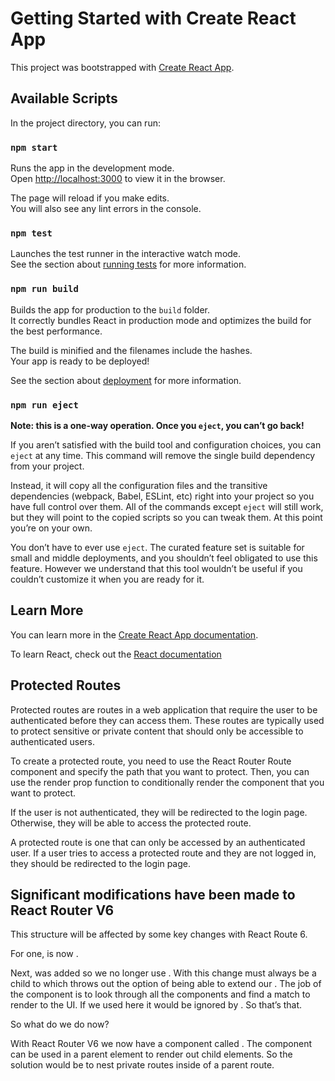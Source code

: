 # Getting Started with Create React App

This project was bootstrapped with [Create React App](https://github.com/facebook/create-react-app).

## Available Scripts

In the project directory, you can run:

### `npm start`

Runs the app in the development mode.\
Open [http://localhost:3000](http://localhost:3000) to view it in the browser.

The page will reload if you make edits.\
You will also see any lint errors in the console.

### `npm test`

Launches the test runner in the interactive watch mode.\
See the section about [running tests](https://facebook.github.io/create-react-app/docs/running-tests) for more information.

### `npm run build`

Builds the app for production to the `build` folder.\
It correctly bundles React in production mode and optimizes the build for the best performance.

The build is minified and the filenames include the hashes.\
Your app is ready to be deployed!

See the section about [deployment](https://facebook.github.io/create-react-app/docs/deployment) for more information.

### `npm run eject`

**Note: this is a one-way operation. Once you `eject`, you can’t go back!**

If you aren’t satisfied with the build tool and configuration choices, you can `eject` at any time. This command will remove the single build dependency from your project.

Instead, it will copy all the configuration files and the transitive dependencies (webpack, Babel, ESLint, etc) right into your project so you have full control over them. All of the commands except `eject` will still work, but they will point to the copied scripts so you can tweak them. At this point you’re on your own.

You don’t have to ever use `eject`. The curated feature set is suitable for small and middle deployments, and you shouldn’t feel obligated to use this feature. However we understand that this tool wouldn’t be useful if you couldn’t customize it when you are ready for it.

## Learn More

You can learn more in the [Create React App documentation](https://facebook.github.io/create-react-app/docs/getting-started).

To learn React, check out the [React documentation](https://reactjs.org/)

## Protected Routes

Protected routes are routes in a web application that require the user to be authenticated before they can access them. These routes are typically used to protect sensitive or private content that should only be accessible to authenticated users.

To create a protected route, you need to use the React Router Route component and specify the path that you want to protect. Then, you can use the render prop function to conditionally render the component that you want to protect.

If the user is not authenticated, they will be redirected to the login page. Otherwise, they will be able to access the protected route.

A protected route is one that can only be accessed by an authenticated user. If a user tries to access a protected route and they are not logged in, they should be redirected to the login page.

## Significant modifications have been made to React Router V6

This structure will be affected by some key changes with React Route 6.

For one, <Redirect> is now <Navigate>.

Next, <Routes> was added so we no longer use <Switch>. With this change <Route> must always be a child to <Routes> which throws out the option of being able to extend our <Route>. The job of the <Routes> component is to look through all the <Route> components and find a match to render to the UI. If we used <PrivateRoutes> here it would be ignored by <Routes>. So that’s that.

So what do we do now?

With React Router V6 we now have a component called <Outlet>. The <Outlet> component can be used in a parent <Route> element to render out child elements. So the solution would be to nest private routes inside of a parent route.
